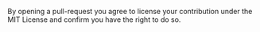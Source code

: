 By opening a pull-request you agree to license your contribution under the MIT License and confirm you have the right to do so.
